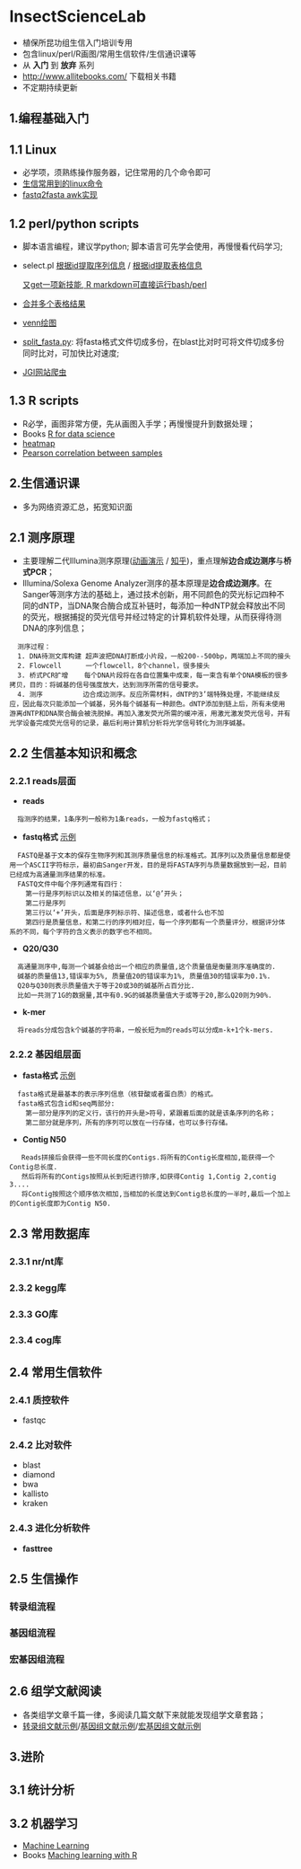 # InsectScienceLab
* 植保所昆功组生信入门培训专用
* 包含linux/perl/R画图/常用生信软件/生信通识课等
* 从 **入门** 到 **放弃** 系列
* http://www.allitebooks.com/ 下载相关书籍
* 不定期持续更新

## 1.编程基础入门
## 1.1 Linux
* 必学项，须熟练操作服务器，记住常用的几个命令即可
* [生信常用到的linux命令](https://github.com/yi1873/InsectScienceLab/blob/master/linux/command_for_Bioinformatics/linux.md)
* [fastq2fasta awk实现](https://github.com/yi1873/InsectScienceLab/blob/master/linux/fastq2fasta/example.sh)

## 1.2 perl/python scripts
* 脚本语言编程，建议学python; 脚本语言可先学会使用，再慢慢看代码学习;
* select.pl
  [根据id提取序列信息](https://github.com/yi1873/InsectScienceLab/blob/master/perl/extract_seq_from_genome/example.sh) / 
  [根据id提取表格信息](https://github.com/yi1873/InsectScienceLab/blob/master/perl/extract_tab_from_tableinfo/example.sh)

  [又get一项新技能, R markdown可直接运行bash/perl](https://github.com/yi1873/InsectScienceLab/blob/master/perl/extract_seq_from_genome/run_bash.md)
* [合并多个表格结果](https://github.com/yi1873/InsectScienceLab/blob/master/perl/merge_single_tab/example.sh)
* [venn绘图](https://github.com/yi1873/InsectScienceLab/blob/master/perl/venn/example.sh)
* [split_fasta.py](https://github.com/yi1873/InsectScienceLab/blob/master/python/split_fasta/example.sh): 将fasta格式文件切成多份，在blast比对时可将文件切成多份同时比对，可加快比对速度;
* [JGI网站爬虫](https://github.com/yi1873/InsectScienceLab/blob/master/python/extractJGI_taxon/extractJGI_taxon.md)

## 1.3 R scripts
* R必学，画图非常方便，先从画图入手学；再慢慢提升到数据处理；
* Books
  [R for data science](https://github.com/yi1873/InsectScienceLab/tree/master/R/books)
* [heatmap](https://github.com/yi1873/InsectScienceLab/blob/master/R/heatmap/heatmap.md)
* [Pearson correlation between samples](https://github.com/yi1873/InsectScienceLab/blob/master/R/correlation_plot/pearson_corr_plot.md) 

## 2.生信通识课
* 多为网络资源汇总，拓宽知识面
## 2.1 测序原理
* 主要理解二代Illumina测序原理([动画演示](http://v.youku.com/v_show/id_XNzEzNzk1NTA0.html) / [知乎](https://zhuanlan.zhihu.com/p/20702684))，重点理解**边合成边测序**与**桥式PCR**；
* Illumina/Solexa Genome Analyzer测序的基本原理是**边合成边测序**。在Sanger等测序方法的基础上，通过技术创新，用不同颜色的荧光标记四种不同的dNTP，当DNA聚合酶合成互补链时，每添加一种dNTP就会释放出不同的荧光，根据捕捉的荧光信号并经过特定的计算机软件处理，从而获得待测DNA的序列信息；
```
  测序过程：
  1. DNA待测文库构建 超声波把DNA打断成小片段，一般200--500bp，两端加上不同的接头
  2. Flowcell      一个flowcell，8个channel，很多接头
  3. 桥式PCR扩增    每个DNA片段将在各自位置集中成束，每一束含有单个DNA模板的很多拷贝，目的：将碱基的信号强度放大，达到测序所需的信号要求。 
  4. 测序          边合成边测序。反应所需材料，dNTP的3’端特殊处理，不能继续反应，因此每次只能添加一个碱基，另外每个碱基有一种颜色。dNTP添加到链上后，所有未使用游离dNTP和DNA聚合酶会被洗脱掉。再加入激发荧光所需的缓冲液，用激光激发荧光信号，并有光学设备完成荧光信号的记录，最后利用计算机分析将光学信号转化为测序碱基。
```
## 2.2 生信基本知识和概念
### 2.2.1 reads层面
* **reads**  
```
  指测序的结果，1条序列一般称为1条reads，一般为fastq格式；
```
* **fastq格式**  [示例](https://github.com/yi1873/InsectScienceLab/blob/master/linux/fastq2fasta/test.fastq)
```
  FASTQ是基于文本的保存生物序列和其测序质量信息的标准格式。其序列以及质量信息都是使用一个ASCII字符标示，最初由Sanger开发，目的是将FASTA序列与质量数据放到一起，目前已经成为高通量测序结果的标准。
  FASTQ文件中每个序列通常有四行：
    第一行是序列标识以及相关的描述信息，以‘@’开头；
    第二行是序列
    第三行以‘+’开头，后面是序列标示符、描述信息，或者什么也不加
    第四行是质量信息，和第二行的序列相对应，每一个序列都有一个质量评分，根据评分体系的不同，每个字符的含义表示的数字也不相同。
```
*  **Q20/Q30**  
```
  高通量测序中,每测一个碱基会给出一个相应的质量值,这个质量值是衡量测序准确度的. 
  碱基的质量值13,错误率为5%, 质量值20的错误率为1%, 质量值30的错误率为0.1%. 
  Q20与Q30则表示质量值大于等于20或30的碱基所占百分比.
  比如一共测了1G的数据量,其中有0.9G的碱基质量值大于或等于20,那么Q20则为90%. 
```
*  **k-mer**  
```
  将reads分成包含k个碱基的字符串，一般长短为m的reads可以分成m-k+1个k-mers.
```


### 2.2.2 基因组层面
* **fasta格式**  [示例](https://github.com/yi1873/InsectScienceLab/blob/master/linux/fastq2fasta/out.fa)
```
  fasta格式是最基本的表示序列信息（核苷酸或者蛋白质）的格式。
  fasta格式包含id和seq两部分:
    第一部分是序列的定义行，该行的开头是>符号，紧跟着后面的就是该条序列的名称；
    第二部分就是序列，所有的序列可以放在一行存储，也可以多行存储。
```
*  **Contig N50** 
```
   Reads拼接后会获得一些不同长度的Contigs.将所有的Contig长度相加,能获得一个Contig总长度.
   然后将所有的Contigs按照从长到短进行排序,如获得Contig 1,Contig 2,contig 3....
   将Contig按照这个顺序依次相加,当相加的长度达到Contig总长度的一半时,最后一个加上的Contig长度即为Contig N50.
 ```
    

## 2.3 常用数据库
### 2.3.1 nr/nt库

### 2.3.2 kegg库

### 2.3.3 GO库

### 2.3.4 cog库

## 2.4 常用生信软件 
### 2.4.1 质控软件 
* fastqc

### 2.4.2 比对软件
* blast
* diamond
* bwa
* kallisto
* kraken
### 2.4.3 进化分析软件
* **fasttree**


## 2.5 生信操作
### 转录组流程

### 基因组流程

### 宏基因组流程

## 2.6 组学文献阅读
* 各类组学文章千篇一律，多阅读几篇文献下来就能发现组学文章套路；
* [转录组文献示例](https://www.ncbi.nlm.nih.gov/pmc/articles/PMC4115196/)/[基因组文献示例](https://www.cell.com/cell/fulltext/S0092-8674(11)01268-2?_returnURL=https%3A%2F%2Flinkinghub.elsevier.com%2Fretrieve%2Fpii%2FS0092867411012682%3Fshowall%3Dtrue)/[宏基因组文献示例](https://www.nature.com/articles/nature08821)



## 3.进阶
## 3.1 统计分析 

## 3.2 机器学习
* [Machine Learning](https://github.com/yi1873/machine_learning) 
* Books 
  [Maching learning with R](https://github.com/yi1873/machine_learning/blob/master/Packt%20Machine%20Learning%20with%20R%202nd.Edition.pdf)

